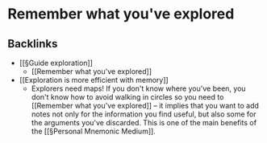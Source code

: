 # Remember what you've explored

## Backlinks
* [[§Guide exploration]]
	* [[Remember what you've explored]]
* [[Exploration is more efficient with memory]]
	* Explorers need maps! If you don't know where you've been, you don't know how to avoid walking in circles so you need to [[Remember what you've explored]] – it implies that you want to add notes not only for the information you find useful, but also some for the arguments you've discarded. This is one of the main benefits of the [[§Personal Mnemonic Medium]].

<!-- #Life -->

<!-- {BearID:1EEDF0F2-946E-44CD-AB6B-0AAAD9A35533-15756-000013043CA73CFB} -->
